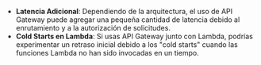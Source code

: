 - **Latencia Adicional**: Dependiendo de la arquitectura, el uso de API Gateway puede agregar una pequeña cantidad de latencia debido al enrutamiento y a la autorización de solicitudes.
- **Cold Starts en Lambda**: Si usas API Gateway junto con Lambda, podrías experimentar un retraso inicial debido a los "cold starts" cuando las funciones Lambda no han sido invocadas en un tiempo.